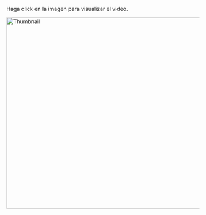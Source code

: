 Haga click en la imagen para visualizar el video.

<a href="https://drive.google.com/file/d/1lLbApnGqwd0gqYpe4DN1JOeus9MbDPso/view?usp=sharing">
    <img src="https://github.com/Marlith08/CDR_GRUPO_4/blob/main/Actividades/Actividad_8/IMAGENES/MINIATURA_ACTIVIDAD_8.png" alt="Thumbnail" width="830" height="500">
</a>
